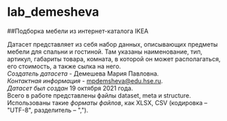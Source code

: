 # lab_demesheva

##Подборка мебели из интернет-каталога IKEA</br>

Датасет представляет из себя набор данных, описывающих предметы мебели для спальни и гостиной. Там указаны наименование, тип, артикул, габариты товара, комната, в которой он может располагаться, его стоимость, а также сылка на него.</br>
*Создатель датасета* - Демешева Мария Павловна.</br>
*Контактная информация* - mpdemsheva@edu.hse.ru.</br>
*Датасет был создан* 19 октября 2021 года.</br>
Всего в работе представлены файлы dataset, meta и structure.</br>
Использованы такие *форматы файлов*, как XLSX, CSV (кодировка – "UTF-8", разделитель – ",").</br>
